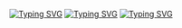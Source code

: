 [![Typing SVG](https://readme-typing-svg.herokuapp.com?size=18&duration=50&color=F70000&lines=Jr+SW+Engineer+at+Scalapay)](https://git.io/typing-svg)
[![Typing SVG](https://readme-typing-svg.herokuapp.com?size=18&duration=50&color=12F70C&lines=BSc+in+computer+science)](https://git.io/typing-svg)
[![Typing SVG](https://readme-typing-svg.herokuapp.com?size=18&duration=50&color=1877F7&lines=Find+me+on+Linkedin+for+more)](https://git.io/typing-svg)
